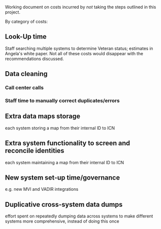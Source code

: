 Working document on costs incurred by _not_ taking the steps outlined in this project.

By category of costs:

## Look-Up time
Staff searching multiple systems to determine Veteran status; estimates in Angela's white paper. Not all of these costs would disappear with the recommendations discussed.

## Data cleaning

### Call center calls

### Staff time to manually correct duplicates/errors

## Extra data maps storage
each system storing a map from their internal ID to ICN

## Extra system functionality to screen and reconcile identities
each system maintaining a map from their internal ID to ICN

## New system set-up time/governance
e.g. new MVI and VADIR integrations

## Duplicative cross-system data dumps
effort spent on repeatedly dumping data across systems to make different systems more comprehensive, instead of doing this once
